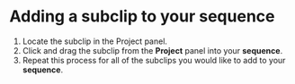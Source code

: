 # Adding a subclip to your sequence

1. Locate the subclip in the Project panel.
2. Click and drag the subclip from the **Project** panel into your **sequence**. 
3. Repeat this process for all of the subclips you would like to add to your **sequence**.



